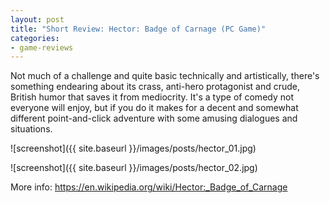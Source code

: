 ```yaml
---
layout: post
title: "Short Review: Hector: Badge of Carnage (PC Game)"
categories:
- game-reviews
---
```


<p>
Not much of a challenge and quite basic technically and artistically, there's something endearing about its crass, anti-hero protagonist and crude, British humor that saves it from mediocrity. It's a type of comedy not everyone will enjoy, but if you do it makes for a decent and somewhat different point-and-click adventure with some amusing dialogues and situations.
</p>


![screenshot]({{ site.baseurl }}/images/posts/hector_01.jpg)

![screenshot]({{ site.baseurl }}/images/posts/hector_02.jpg)


<p>More info: <a href="https://en.wikipedia.org/wiki/Hector:_Badge_of_Carnage">https://en.wikipedia.org/wiki/Hector:_Badge_of_Carnage</a><p>
